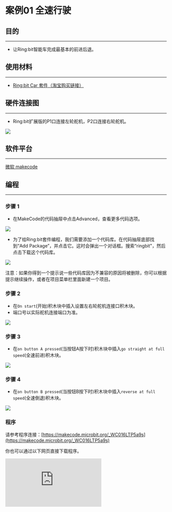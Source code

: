 ﻿---
sidebar_position: 9
sidebar_label: 全速行驶
---

# 案例01 全速行驶

## 目的
---
- 让Ring:bit智能车完成最基本的前进后退。

## 使用材料
---
- [Ring:bit Car 套件（淘宝购买链接）](https://item.taobao.com/item.htm?ft=t&id=608540718403)


## 硬件连接图
---
- Ring:bit扩展版的P1口连接左轮舵机，P2口连接右轮舵机。

![](https://wiki-media-ef.oss-cn-hongkong.aliyuncs.com/docs/microbit/microbit-smart-car/microbit-ringbit-car-v2/images/jBVHea8.png)

## 软件平台
---
[微软 makecode](https://makecode.microbit.org/#)

## 编程
---
### 步骤 1
- 在MakeCode的代码抽屉中点击Advanced，查看更多代码选项。

![](https://wiki-media-ef.oss-cn-hongkong.aliyuncs.com/docs/microbit/microbit-smart-car/microbit-ringbit-car-v2/images/2qCyzQ7.png)

- 为了给Ring:bit套件编程，我们需要添加一个代码库。在代码抽屉底部找到“Add Package”，并点击它。这时会弹出一个对话框。搜索“ringbit"，然后点击下载这个代码库。

![](https://wiki-media-ef.oss-cn-hongkong.aliyuncs.com/docs/microbit/microbit-smart-car/microbit-ringbit-car-v2/images/1Wq2Mov.jpg)

注意：如果你得到一个提示说一些代码库因为不兼容的原因将被删除，你可以根据提示继续操作，或者在项目菜单栏里面新建一个项目。

### 步骤 2

- 在`On start`(开始)积木块中插入设置左右轮舵机连接口积木块。
- 端口号以实际舵机连接端口为准。

![](https://wiki-media-ef.oss-cn-hongkong.aliyuncs.com/docs/microbit/microbit-smart-car/microbit-ringbit-car-v2/images/ring_bit_car_v2_case_01_01.png)

### 步骤 3

- 在`on button A pressed`(当按钮A按下时)积木块中插入`go straight at full speed`(全速前进)积木块。


![](https://wiki-media-ef.oss-cn-hongkong.aliyuncs.com/docs/microbit/microbit-smart-car/microbit-ringbit-car-v2/images/ring_bit_car_v2_case_01_02.png)


### 步骤 4

- 在`on button B pressed`(当按钮B按下时)积木块中插入`reverse at full speed`(全速倒退)积木块。


![](https://wiki-media-ef.oss-cn-hongkong.aliyuncs.com/docs/microbit/microbit-smart-car/microbit-ringbit-car-v2/images/ring_bit_car_v2_case_01_03.png)

### 程序

请参考程序连接：[https://makecode.microbit.org/_WC016LTP5a9s](https://makecode.microbit.org/_WC016LTP5a9s)

你也可以通过以下网页直接下载程序。

<div
    style={{
        position: 'relative',
        paddingBottom: '60%',
        overflow: 'hidden',
    }}
>
    <iframe
        src="https://makecode.microbit.org/_WC016LTP5a9s"
        frameborder="0"
        sandbox="allow-popups allow-forms allow-scripts allow-same-origin"
        style={{
            position: 'absolute',
            width: '100%',
            height: '100%',
        }}
    />
</div>
---


## 结论
---
- 当按钮A按下时，小车全速前进。
- 当按钮B按下时，小车全速后退。
![](https://wiki-media-ef.oss-cn-hongkong.aliyuncs.com/docs/microbit/microbit-smart-car/microbit-ringbit-car-v2/images/wwV0YDe.jpg)

## 思考
---
当你按下按钮A，让小车停下，如何编写代码？

## 常见问题
---


## 相关阅读
---
